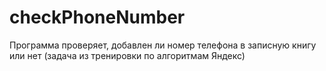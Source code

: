 # checkPhoneNumber
Программа проверяет, добавлен ли номер телефона в записную книгу или нет (задача из тренировки по алгоритмам Яндекс)

